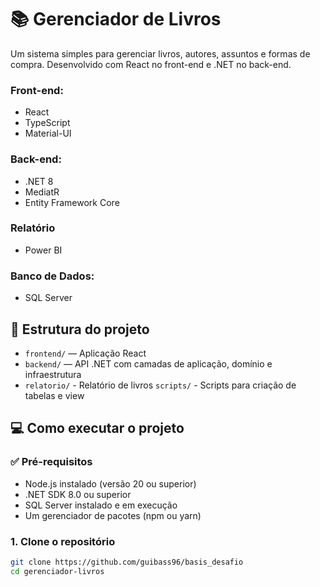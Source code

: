 # 📚 Gerenciador de Livros

Um sistema simples para gerenciar livros, autores, assuntos e formas de compra. Desenvolvido com React no front-end e .NET no back-end.


### Front-end:
- React
- TypeScript
- Material-UI

### Back-end:
- .NET 8
- MediatR
- Entity Framework Core

### Relatório
- Power BI

### Banco de Dados:
- SQL Server

## 📂 Estrutura do projeto

- `frontend/` — Aplicação React
- `backend/` — API .NET com camadas de aplicação, domínio e infraestrutura
- `relatorio/` - Relatório de livros
  `scripts/` - Scripts para criação de tabelas e view

## 💻 Como executar o projeto

### ✅ Pré-requisitos

- Node.js instalado (versão 20 ou superior)
- .NET SDK 8.0 ou superior
- SQL Server instalado e em execução
- Um gerenciador de pacotes (npm ou yarn)

### 1. Clone o repositório

```bash
git clone https://github.com/guibass96/basis_desafio
cd gerenciador-livros
